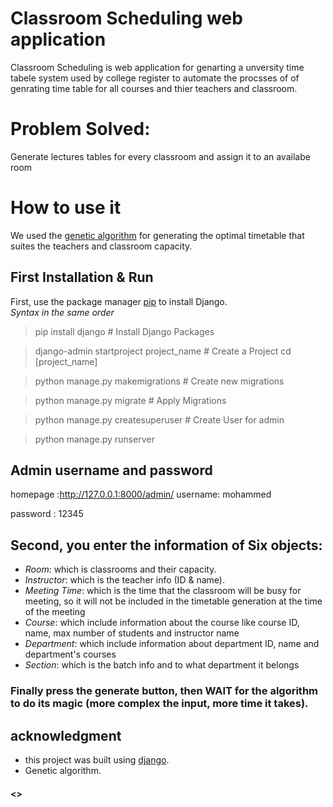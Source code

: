# Classroom Scheduling web application

Classroom Scheduling is web application for genarting a unversity time tabele system used by college register to automate the procsses of of genrating time table for all courses and thier teachers and classroom.
# Problem Solved:
Generate lectures tables for every classroom and assign it to an availabe room 


# How to use it 

We used the [genetic algorithm](https://www.geeksforgeeks.org/genetic-algorithms/) for generating the optimal timetable that suites the teachers and classroom capacity.

## First Installation & Run

First, use the package manager [pip](https://pip.pypa.io/en/stable/) to install Django.\
_Syntax in the same order_ 
>pip install django # Install Django Packages

>django-admin startproject project_name # Create a Project
>cd [project_name]

>python manage.py makemigrations # Create new migrations

>python manage.py migrate # Apply Migrations

>python manage.py createsuperuser # Create User for admin

>python manage.py runserver

## Admin username and password
homepage :http://127.0.0.1:8000/admin/
username: mohammed

password : 12345


## Second, you enter the information of Six objects:
- *Room*: which is classrooms and their capacity.
- *Instructor*: which is the teacher info (ID & name).
- *Meeting Time*: which is the time that the classroom will be busy for meeting, so it will not be included in the timetable generation at the time of the meeting
- *Course*: which include information about the course like course ID, name, max number of students and instructor name
- *Department*: which include information about department ID, name and department's courses 
- *Section*: which is the batch info and to what department it belongs

### Finally press the generate button, then WAIT for the algorithm to do its magic (more complex the input, more time it takes).





## acknowledgment
- this project was built using [django](https://www.djangoproject.com/).
- Genetic algorithm.

#### <<Please make sure to update tests as appropriate.>>
